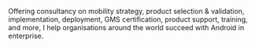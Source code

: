 Offering consultancy on mobility strategy, product selection & validation, implementation, deployment, GMS certification, product support, training, and more, I help organisations around the world succeed with Android in enterprise.